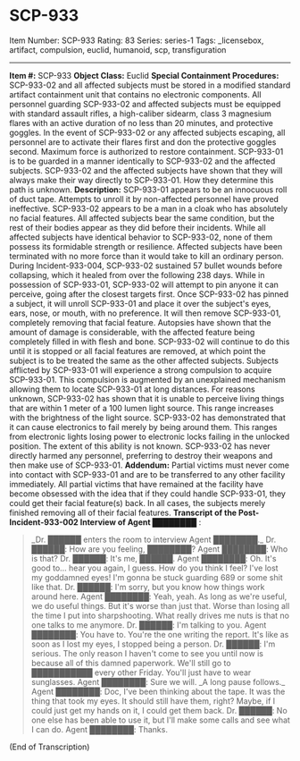 # SCP-933
Item Number: SCP-933
Rating: 83
Series: series-1
Tags: _licensebox, artifact, compulsion, euclid, humanoid, scp, transfiguration

---

**Item #:** SCP-933
**Object Class:** Euclid
**Special Containment Procedures:** SCP-933-02 and all affected subjects must be stored in a modified standard artifact containment unit that contains no electronic components. All personnel guarding SCP-933-02 and affected subjects must be equipped with standard assault rifles, a high-caliber sidearm, class 3 magnesium flares with an active duration of no less than 20 minutes, and protective goggles.
In the event of SCP-933-02 or any affected subjects escaping, all personnel are to activate their flares first and don the protective goggles second. Maximum force is authorized to restore containment.
SCP-933-01 is to be guarded in a manner identically to SCP-933-02 and the affected subjects. SCP-933-02 and the affected subjects have shown that they will always make their way directly to SCP-933-01. How they determine this path is unknown.
**Description:** SCP-933-01 appears to be an innocuous roll of duct tape. Attempts to unroll it by non-affected personnel have proved ineffective.
SCP-933-02 appears to be a man in a cloak who has absolutely no facial features. All affected subjects bear the same condition, but the rest of their bodies appear as they did before their incidents.
While all affected subjects have identical behavior to SCP-933-02, none of them possess its formidable strength or resilience. Affected subjects have been terminated with no more force than it would take to kill an ordinary person. During Incident-933-004, SCP-933-02 sustained 57 bullet wounds before collapsing, which it healed from over the following 238 days.
While in possession of SCP-933-01, SCP-933-02 will attempt to pin anyone it can perceive, going after the closest targets first. Once SCP-933-02 has pinned a subject, it will unroll SCP-933-01 and place it over the subject's eyes, ears, nose, or mouth, with no preference. It will then remove SCP-933-01, completely removing that facial feature. Autopsies have shown that the amount of damage is considerable, with the affected feature being completely filled in with flesh and bone. SCP-933-02 will continue to do this until it is stopped or all facial features are removed, at which point the subject is to be treated the same as the other affected subjects.
Subjects afflicted by SCP-933-01 will experience a strong compulsion to acquire SCP-933-01. This compulsion is augmented by an unexplained mechanism allowing them to locate SCP-933-01 at long distances.
For reasons unknown, SCP-933-02 has shown that it is unable to perceive living things that are within 1 meter of a 100 lumen light source. This range increases with the brightness of the light source.
SCP-933-02 has demonstrated that it can cause electronics to fail merely by being around them. This ranges from electronic lights losing power to electronic locks failing in the unlocked position. The extent of this ability is not known.
SCP-933-02 has never directly harmed any personnel, preferring to destroy their weapons and then make use of SCP-933-01.
**Addendum:**
Partial victims must never come into contact with SCP-933-01 and are to be transferred to any other facility immediately. All partial victims that have remained at the facility have become obsessed with the idea that if they could handle SCP-933-01, they could get their facial feature(s) back. In all cases, the subjects merely finished removing all of their facial features.
**Transcript of the Post-Incident-933-002 Interview of Agent ████████** :
> <Begin Log>
> _Dr. ██████ enters the room to interview Agent ████████._
> Dr. ██████: How are you feeling, ████████?
> Agent ████████: Who is that?
> Dr. ██████: It's me, ██████.
> Agent ████████: Oh. It's good to… hear you again, I guess. How do you think I feel? I've lost my goddamned eyes! I'm gonna be stuck guarding 689 or some shit like that.
> Dr. ██████: I'm sorry, but you know how things work around here.
> Agent ████████: Yeah, yeah. As long as we're useful, we do useful things. But it's worse than just that. Worse than losing all the time I put into sharpshooting. What really drives me nuts is that no one talks to me anymore.
> Dr. ██████: I'm talking to you.
> Agent ████████: You have to. You're the one writing the report. It's like as soon as I lost my eyes, I stopped being a person.
> Dr. ██████: I'm serious. The only reason I haven't come to see you until now is because all of this damned paperwork. We'll still go to ███████████ every other Friday. You'll just have to wear sunglasses.
> Agent ████████: Sure we will.
> _A long pause follows._
> Agent ████████: Doc, I've been thinking about the tape. It was the thing that took my eyes. It should still have them, right? Maybe, if I could just get my hands on it, I could get them back.
> Dr. ██████: No one else has been able to use it, but I'll make some calls and see what I can do.
> Agent ████████: Thanks.
> <End Log>
(End of Transcription)